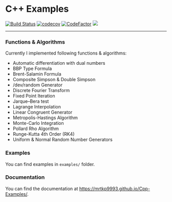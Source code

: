 # C++ Examples
[![Build Status](https://travis-ci.org/mrtkp9993/Cpp-Examples.svg?branch=master)](https://travis-ci.org/mrtkp9993/Cpp-Examples) 
[![codecov](https://codecov.io/gh/mrtkp9993/Cpp-Examples/branch/master/graph/badge.svg)](https://codecov.io/gh/mrtkp9993/Cpp-Examples)
[![CodeFactor](https://www.codefactor.io/repository/github/mrtkp9993/cpp-examples/badge/master)](https://www.codefactor.io/repository/github/mrtkp9993/cpp-examples/overview/master)
![](https://img.shields.io/github/license/mrtkp9993/Cpp-Examples.svg)
***

### Functions & Algorithms

Currently I implemented following functions & algorithms:

* Automatic differentiation with dual numbers
* BBP Type Formula
* Brent-Salamin Formula
* Composite Simpson & Double Simpson
* /dev/random Generator
* Discrete Fourier Transform
* Fixed Point Iteration
* Jarque–Bera test
* Lagrange Interpolation
* Linear Congruent Generator
* Metropolis-Hastings Algorithm
* Monte-Carlo Integration
* Pollard Rho Algorithm
* Runge-Kutta 4th Order (RK4)
* Uniform & Normal Random Number Generators


### Examples

You can find examples in `examples/` folder.

### Documentation

You can find the documentation at https://mrtkp9993.github.io/Cpp-Examples/.
